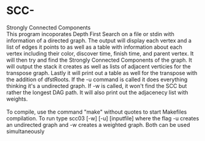 # SCC-
Strongly Connected Components <br />
This program incoporates Depth First Search on a file or 
stdin with information of a directed graph. The output will
display each vertex and a list of edges it points to as well
as a table with information about each vertex including
their color, discover time, finish time, and parent vertex.
It will then try and find the Strongly Connected Components
of the graph. It will output the stack it creates as well
as lists of adjacent verticies for the transpose graph.
Lastly it will print out a table as well for the transpose
with the addition of dfstRoots. If the -u command is called
it does everything thinking it's a undirected graph.
If -w is called, it won't find the SCC but rather 
the longest DAG path. It will also print out the 
adjacenecy list with weights.<br />
<br />
To compile, use the command "make" without quotes to start
Makefiles compilation. To run type scc03 [-w] [-u] [inputfile]
where the flag -u creates an undirected graph and -w creates
a weighted graph. Both can be used simultaneously  
